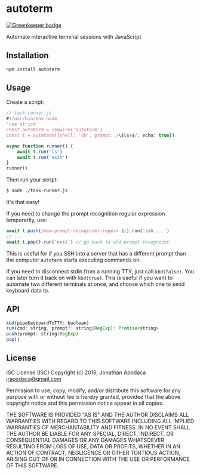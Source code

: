 # autoterm

[![Greenkeeper badge](https://badges.greenkeeper.io/jrop/autoterm.svg)](https://greenkeeper.io/)

Automate interactive terminal sessions with JavaScript

## Installation

```js
npm install autoterm
```

## Usage

Create a script:

```js
// task-runner.js
#!/usr/bin/env node
'use strict'
const autoterm = require('autoterm')
const t = autoterm({shell: 'sh', prompt: /\$\s+$/, echo: true})

async function runner() {
	await t.run('ls')
	await t.run('exit')
}
runner()
```

Then run your script:

```sh
$ node ./task-runner.js
```

It's that easy!

If you need to change the prompt recognition regular expression temporarily, use:

```js
await t.push(/new-prompt-recoginzer-regex> $/).run('ssh ...')
// ...
await t.pop().run('exit') // go back to old prompt recognizer
```

This is useful for if you SSH into a server that has a different prompt than the computer `autoterm` starts executing commands on.

If you need to disconnect stdin from a running TTY, just call `kbd(false)`.  You can later turn it back on with `kbd(true)`.  This is useful if you want to automate two different terminals at once, and choose which one to send keyboard data to.

## API

```js
kbd(pipeKeyboardToTTY: boolean)
run(cmd: string, prompt?: string|RegExp): Promise<string>
push(prompt: string|RegExp)
pop()
```

## License
ISC License (ISC)
Copyright (c) 2016, Jonathan Apodaca <jrapodaca@gmail.com>

Permission to use, copy, modify, and/or distribute this software for any purpose with or without fee is hereby granted, provided that the above copyright notice and this permission notice appear in all copies.

THE SOFTWARE IS PROVIDED "AS IS" AND THE AUTHOR DISCLAIMS ALL WARRANTIES WITH REGARD TO THIS SOFTWARE INCLUDING ALL IMPLIED WARRANTIES OF MERCHANTABILITY AND FITNESS. IN NO EVENT SHALL THE AUTHOR BE LIABLE FOR ANY SPECIAL, DIRECT, INDIRECT, OR CONSEQUENTIAL DAMAGES OR ANY DAMAGES WHATSOEVER RESULTING FROM LOSS OF USE, DATA OR PROFITS, WHETHER IN AN ACTION OF CONTRACT, NEGLIGENCE OR OTHER TORTIOUS ACTION, ARISING OUT OF OR IN CONNECTION WITH THE USE OR PERFORMANCE OF THIS SOFTWARE.
